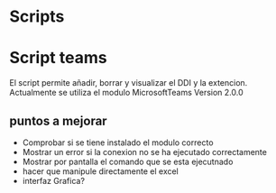 # Scripts
<h1>Script teams</h1>
<p> El script permite añadir, borrar y visualizar el DDI y la extencion. <br> Actualmente se utiliza el modulo MicrosoftTeams Version 2.0.0 </p>
<h2>puntos a mejorar </h2>
  <ul>
    <li>Comprobar si se tiene instalado el modulo correcto </li>
    <li> Mostrar un error si la conexion no se ha ejecutado correctamente </li>
    <li> Mostrar por pantalla el comando que se esta ejecutnado </li>
    <li> hacer que manipule directamente el excel </li>
    <li> interfaz Grafica? </li>
  </ul>
  

